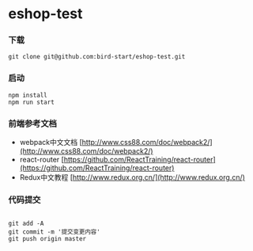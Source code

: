 # eshop-test

### 下载

```
git clone git@github.com:bird-start/eshop-test.git

```

### 启动

```
npm install
npm run start

```

### 前端参考文档

- webpack中文文档 [http://www.css88.com/doc/webpack2/](http://www.css88.com/doc/webpack2/)
- react-router [https://github.com/ReactTraining/react-router](https://github.com/ReactTraining/react-router)
- Redux中文教程 [http://www.redux.org.cn/](http://www.redux.org.cn/)

### 代码提交

```

git add -A
git commit -m '提交变更内容'
git push origin master

```

